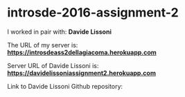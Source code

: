 # introsde-2016-assignment-2

I worked in pair with: **Davide Lissoni**

The URL of my server is: **https://introsdeass2dellagiacoma.herokuapp.com**

Server URL of Davide Lissoni is: **https://davidelissoniassignment2.herokuapp.com**

Link to Davide Lissoni Github repository: 
